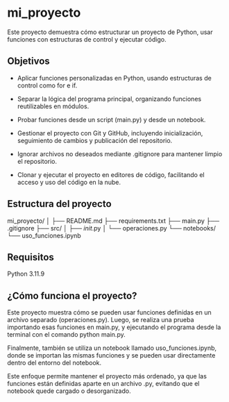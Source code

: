 # mi_proyecto
 
Este proyecto demuestra cómo estructurar un proyecto de Python, usar funciones con estructuras de control y ejecutar código. 

## Objetivos

- Aplicar funciones personalizadas en Python, usando estructuras de control como for e if.

- Separar la lógica del programa principal, organizando funciones reutilizables en módulos.

- Probar funciones desde un script (main.py) y desde un notebook.

- Gestionar el proyecto con Git y GitHub, incluyendo inicialización, seguimiento de cambios y publicación del repositorio.

- Ignorar archivos no deseados mediante .gitignore para mantener limpio el repositorio.

- Clonar y ejecutar el proyecto en editores de código, facilitando el acceso y uso del código en la nube.

## Estructura del proyecto

mi_proyecto/
│
├── README.md
├── requirements.txt
├── main.py
├── .gitignore
├── src/
│   ├── _init_.py
│   └── operaciones.py
└── notebooks/
    └── uso_funciones.ipynb

## Requisitos 
Python 3.11.9

## ¿Cómo funciona el proyecto?

Este proyecto muestra cómo se pueden usar funciones definidas en un archivo separado (operaciones.py). Luego, se realiza una prueba importando esas funciones en main.py, y ejecutando el programa desde la terminal con el comando python main.py.

Finalmente, también se utiliza un notebook llamado uso_funciones.ipynb, donde se importan las mismas funciones y se pueden usar directamente dentro del entorno del notebook.

Este enfoque permite mantener el proyecto más ordenado, ya que las funciones están definidas aparte en un archivo  .py, evitando que el notebook quede cargado o desorganizado.